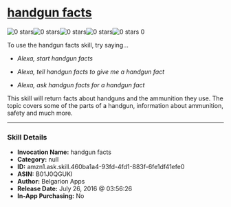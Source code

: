 # [handgun facts](http://alexa.amazon.com/#skills/amzn1.ask.skill.460ba1a4-93fd-4fd1-883f-6fe1df41efe0)
![0 stars](../../images/ic_star_border_black_18dp_1x.png)![0 stars](../../images/ic_star_border_black_18dp_1x.png)![0 stars](../../images/ic_star_border_black_18dp_1x.png)![0 stars](../../images/ic_star_border_black_18dp_1x.png)![0 stars](../../images/ic_star_border_black_18dp_1x.png) 0

To use the handgun facts skill, try saying...

* *Alexa, start handgun facts*

* *Alexa, tell handgun facts to give me a handgun fact*

* *Alexa, ask handgun facts for a handgun fact*

This skill will return facts about handguns and the ammunition they use.  The topic covers some of the parts of a handgun, information about ammunition, safety and much more.

***

### Skill Details

* **Invocation Name:** handgun facts
* **Category:** null
* **ID:** amzn1.ask.skill.460ba1a4-93fd-4fd1-883f-6fe1df41efe0
* **ASIN:** B01J0QGUKI
* **Author:** Belgarion Apps
* **Release Date:** July 26, 2016 @ 03:56:26
* **In-App Purchasing:** No
